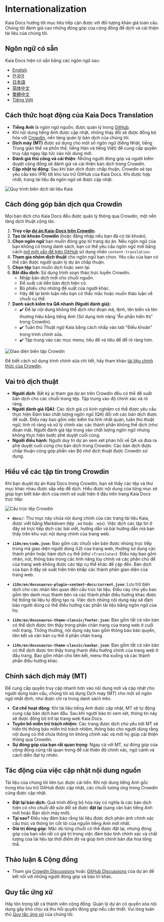 # Internationalization

Kaia Docs hướng tới mục tiêu tiếp cận được với đối tượng khán giả toàn cầu. Chúng tôi đánh giá cao những đóng góp của cộng đồng để dịch và cải thiện tài liệu của chúng tôi.

## Ngôn ngữ có sẵn

Kaia Docs hiện có sẵn bằng các ngôn ngữ sau:

- [English](https://docs.kaia.io/)
- [한국어](https://docs.kaia.io/ko/)
- [日本語](https://docs.kaia.io/ja/)
- [简体中文](https://docs.kaia.io/zh-CN/)
- [繁體中文](https://docs.kaia.io/zh-TW/)
- [Tiếng Việt](https://docs.kaia.io/vi/)

## Cách thức hoạt động của Kaia Docs Translation

- **Tiếng Anh** là ngôn ngữ nguồn, được quản lý trong [GitHub](https://github.com/kaiachain/kaia-docs).
- Khi nội dung tiếng Anh được cập nhật, những thay đổi sẽ được đồng bộ hóa với [Crowdin](https://crowdin.com/project/kaia-docs), nền tảng quản lý bản dịch của chúng tôi.
- **Dịch máy (MT)** được sử dụng cho một số ngôn ngữ (tiếng Nhật, tiếng Trung giản thể và phồn thể, tiếng Hàn và tiếng Việt) để cung cấp quyền truy cập ngay lập tức vào nội dung mới.
- **Đánh giá thủ công và cải thiện**: Những người đóng góp và người kiểm duyệt cộng đồng sẽ đánh giá và cải thiện bản dịch trong Crowdin.
- **Cập nhật tự động**: Sau khi bản dịch được chấp thuận, Crowdin sẽ tạo yêu cầu kéo (PR) tới kho lưu trữ GitHub của Kaia Docs. Khi được hợp nhất, trang tài liệu đa ngôn ngữ sẽ được cập nhật.

![Quy trình biên dịch tài liệu Kaia](/img/misc/translation-workflow.svg)

## Cách đóng góp bản dịch qua Crowdin

Mọi bản dịch cho Kaia Docs đều được quản lý thông qua Crowdin, một nền tảng dịch thuật cộng tác.

1. **Truy cập [dự án Kaia-Docs trên Crowdin](https://crowdin.com/project/kaia-docs).**
2. **Tạo tài khoản Crowdin** (hoặc đăng nhập nếu bạn đã có tài khoản).
3. **Chọn ngôn ngữ** bạn muốn đóng góp từ trang dự án. Nếu ngôn ngữ của bạn không có trong danh sách, bạn có thể yêu cầu ngôn ngữ mới bằng cách [mở một vấn đề trên GitHub](https://github.com/kaiachain/kaia-docs/issues/new?assignees=&labels=content-translation&template=feature_request.md&title=%5BLang%20Request%5D%3A%20Add%20\[Your%20Language]) sử dụng nhãn `content-translation`.
4. **Tham gia nhóm dịch thuật** cho ngôn ngữ bạn chọn. Yêu cầu của bạn có thể cần được người quản lý dự án chấp thuận.
5. **Chọn tệp** bạn muốn dịch hoặc xem lại.
6. **Bắt đầu dịch:** Sử dụng trình soạn thảo trực tuyến Crowdin.
   - Nhập bản dịch mới cho chuỗi nguồn.
   - Đề xuất cải tiến bản dịch hiện có.
   - Bỏ phiếu cho những đề xuất của người khác.
   - Hãy để lại bình luận nếu bạn có thắc mắc hoặc muốn thảo luận về chuỗi cụ thể.
7. **Danh sách kiểm tra QA nhanh (Người đánh giá):**
   - ✔️ Để lại nội dung không thể dịch như đoạn mã, lệnh, tên biến và tên thương hiệu bằng tiếng Anh (Sử dụng tính năng “Ẩn phần hiển thị” trong Crowdin).
   - ✔️ Tuân thủ Thuật ngữ Kaia bằng cách nhấp vào tab "Điều khoản" trong trình chỉnh sửa.
   - ✔️ Tập trung vào các mục menu, tiêu đề và tiêu đề để rõ ràng hơn.

![Giao diện biên tập Crowdin](/img/misc/crowdin-editor.png)

Để biết cách sử dụng trình chỉnh sửa chi tiết, hãy tham khảo [tài liệu chính thức của Crowdin](https://support.crowdin.com/online-editor/).

## Vai trò dịch thuật

- **Người dịch**: Bất kỳ ai tham gia dự án trên Crowdin đều có thể đề xuất bản dịch cho các chuỗi trong tệp. Tập trung vào độ chính xác và rõ ràng.
- **Người đánh giá (QA)**: Các dịch giả có kinh nghiệm có thể được yêu cầu thực hiện Đảm bảo chất lượng ngôn ngữ (QA) đối với các bản dịch được đề xuất. Điều này bao gồm việc kiểm tra tính nhất quán, tuân thủ thuật ngữ, tính rõ ràng và xử lý chính xác các thành phần không thể dịch (như đoạn mã). Người đánh giá tập trung vào chất lượng ngôn ngữ nhưng không thực hiện bước phê duyệt cuối cùng.
- **Người điều hành**: Người duy trì dự án xem xét phản hồi về QA và đưa ra phê duyệt cuối cùng cho bản dịch trong Crowdin. Các bản dịch được chấp thuận cũng góp phần vào Bộ nhớ dịch thuật được Crowdin sử dụng.

## Hiểu về các tập tin trong Crowdin

Khi bạn duyệt dự án Kaia Docs trong Crowdin, bạn sẽ thấy các tệp và thư mục khác nhau được sắp xếp để dịch. Hiểu được nội dung của từng mục sẽ giúp bạn biết bản dịch của mình sẽ xuất hiện ở đâu trên trang Kaia Docs trực tiếp:

![Cấu trúc tệp Crowdin](/img/misc/crowdin-dashboard.png)

- **`docs/`**: Thư mục này chứa nội dung chính của các trang tài liệu Kaia, được viết bằng Markdown (tệp `.md` hoặc `.mdx`). Việc dịch các tập tin ở đây sẽ trực tiếp dịch các bài viết, hướng dẫn và bài hướng dẫn mà bạn thấy trên khu vực nội dung chính của trang web.

- **`i18n/en/code.json`**: Bao gồm các chuỗi văn bản được nhúng trực tiếp trong mã giao diện người dùng (UI) của trang web, thường sử dụng các thành phần hoặc hàm dịch cụ thể (như `<Translate>`). Điều này bao gồm nhãn, nút, thông báo trong các tính năng tùy chỉnh và các phần chủ đề của trang web không được các tệp cụ thể khác đề cập đến. Bản dịch của bạn ở đây sẽ xuất hiện trên khắp các thành phần giao diện của trang web.

- **`i18n/en/docusaurus-plugin-content-docs/current.json`**: Lưu trữ bản dịch cho các nhãn liên quan đến cấu trúc tài liệu. Điều này chủ yếu bao gồm tên danh mục thanh bên và các thành phần điều hướng khác được hệ thống tài liệu tự động tạo ra. Việc dịch những nội dung này sẽ đảm bảo người dùng có thể điều hướng các phần tài liệu bằng ngôn ngữ của họ.

- **`i18n/en/docusaurus-theme-classic/footer.json`**: Bao gồm tất cả văn bản có thể dịch được tìm thấy trong phần chân trang của trang web ở cuối mỗi trang. Thông thường, nội dung này bao gồm thông báo bản quyền, liên kết và văn bản cụ thể ở phần chân trang.

- **`i18n/en/docusaurus-theme-classic/navbar.json`**: Bao gồm tất cả văn bản có thể dịch được tìm thấy trong thanh điều hướng chính của trang web ở đầu trang. Bao gồm nhãn cho liên kết, menu thả xuống và các thành phần điều hướng khác.

## Chính sách dịch máy (MT)

Để cung cấp quyền truy cập nhanh hơn vào nội dung mới và cập nhật cho người dùng toàn cầu, chúng tôi sử dụng Dịch máy (MT) cho một số ngôn ngữ nhất định, như được chỉ ra trong danh sách trên.

- **Cơ chế hoạt động:** Khi tài liệu tiếng Anh được cập nhật, MT sẽ tự động cung cấp bản dịch ban đầu. Sau khi người bảo trì xem xét, thông tin này sẽ được đồng bộ trở lại trang web Kaia Docs.
- **Tuyên bố miễn trừ trách nhiệm:** Các trang được dịch chủ yếu bởi MT sẽ hiển thị thông báo miễn trừ trách nhiệm, thông báo cho người dùng rằng nội dung có thể chứa thông tin không chính xác và mời họ giúp cải thiện thông qua Crowdin.
- **Sự đóng góp của bạn rất quan trọng:** Ngay cả với MT, sự đóng góp của cộng đồng cũng rất quan trọng để cải thiện độ chính xác, ngữ cảnh và cách diễn đạt tự nhiên.

## Tác động của việc cập nhật nội dung nguồn

Tài liệu của chúng tôi liên tục được cải tiến. Khi nội dung tiếng Anh gốc trong kho lưu trữ GitHub được cập nhật, các chuỗi tương ứng trong Crowdin cũng được cập nhật.

- **Đặt lại bản dịch:** Quá trình đồng bộ hóa này có nghĩa là các bản dịch hiện có cho _chuỗi đã sửa đổi_ sẽ được **đặt lại** (sang văn bản tiếng Anh mới hoặc Bản dịch máy mới).
- **Tại sao?** Điều này đảm bảo rằng tài liệu được dịch phản ánh chính xác cấu trúc và thông tin cốt lõi của nguồn tiếng Anh mới nhất.
- **Giá trị đóng góp:** Mặc dù từng chuỗi có thể được đặt lại, nhưng đóng góp của bạn vẫn rất có giá trị trong việc đảm bảo tính chính xác và chất lượng của tài liệu _tại thời điểm đó_ và giúp tinh chỉnh bản địa hóa tổng thể.

## Thảo luận & Cộng đồng

- Tham gia [Crowdin Discussions](https://crowdin.com/project/kaia-docs/discussions) hoặc [GitHub Discussions](https://github.com/kaiachain/kaia-docs/discussions) của dự án để kết nối với những người đóng góp và bảo trì khác.

## Quy tắc ứng xử

Hãy tôn trọng tất cả thành viên cộng đồng. Quản lý dự án có quyền xóa nội dung gây khó chịu và thu hồi quyền đóng góp nếu cần thiết. Vui lòng tuân thủ [Quy tắc ứng xử](https://github.com/kaiachain/kaia-docs/blob/main/code-of-conduct.md) của chúng tôi.